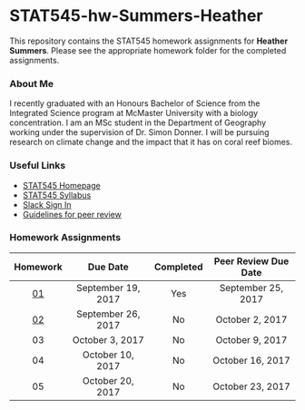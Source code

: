 # STAT545-hw-Summers-Heather
This repository contains the STAT545 homework assignments for **Heather Summers**. Please see the appropriate homework folder for the completed assignments.

### About Me
I recently graduated with an Honours Bachelor of Science from the Integrated Science program at McMaster University with a biology concentration. I am an MSc student in the Department of Geography working under the supervision of Dr. Simon Donner. I will be pursuing research on climate change and the impact that it has on coral reef biomes.

### Useful Links
- [STAT545 Homepage](http://stat545.com/)
- [STAT545 Syllabus](http://stat545.com/syllabus.html)
- [Slack Sign In](https://slack.com/signin)
- [Guidelines for peer review](http://stat545.com/peer-review02_peer-evaluation-guidelines.html)

### Homework Assignments
| Homework | Due Date | Completed |  Peer Review Due Date |
| :---: | :---: | :---: | :---: |
| [01](http://stat545.com/hw01_edit-README.html) | September 19, 2017 | Yes | September 25, 2017 |
| [02](http://stat545.com/hw02_explore-gapminder-dplyr.html) | September 26, 2017 | No | October 2, 2017 |
| 03 | October 3, 2017 | No | October 9, 2017 |
| 04 | October 10, 2017 | No | October 16, 2017 |
| 05 | October 20, 2017 | No | October 23, 2017 |